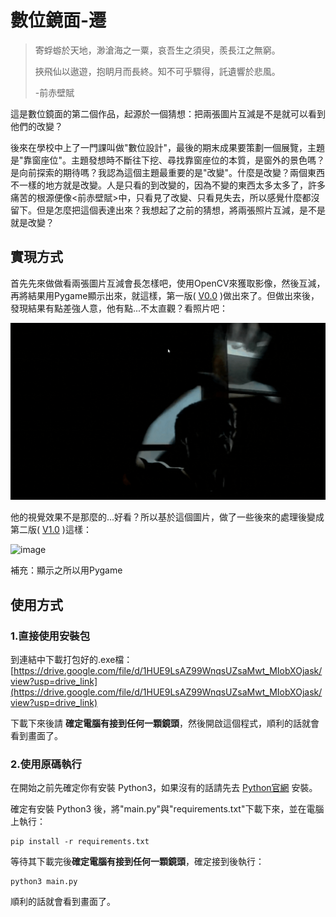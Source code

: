 # 數位鏡面-遷

> 
> 寄蜉蝣於天地，渺滄海之一粟，哀吾生之須臾，羨長江之無窮。
>
> 挾飛仙以遨遊，抱眀月而長終。知不可乎驟得，託遺響於悲風。
>
> -前赤壁賦
> 

這是數位鏡面的第二個作品，起源於一個猜想：把兩張圖片互減是不是就可以看到他們的改變？

後來在學校中上了一門課叫做"數位設計"，最後的期末成果要策劃一個展覽，主題是"靠窗座位"。主題發想時不斷往下挖、尋找靠窗座位的本質，是窗外的景色嗎？是向前探索的期待嗎？我認為這個主題最重要的是"改變"。什麼是改變？兩個東西不一樣的地方就是改變。人是只看的到改變的，因為不變的東西太多太多了，許多痛苦的根源便像<前赤壁賦>中，只看見了改變、只看見失去，所以感覺什麼都沒留下。但是怎麼把這個表達出來？我想起了之前的猜想，將兩張照片互減，是不是就是改變？

## 實現方式

首先先來做做看兩張圖片互減會長怎樣吧，使用OpenCV來獲取影像，然後互減，再將結果用Pygame顯示出來，就這樣，第一版( [V0.0](/Code_version/V0.0.py) )做出來了。但做出來後，發現結果有點差強人意，他有點...不太直觀？看照片吧：

![image](Image/V0.0Image.gif)

他的視覺效果不是那麼的...好看？所以基於這個圖片，做了一些後來的處理後變成第二版( [V1.0](/Code_version/V1.0.py) )這樣：

![image](Image/V1.0Image.gif)



補充：顯示之所以用Pygame

## 使用方式

### 1.直接使用安裝包

到連結中下載打包好的.exe檔：[https://drive.google.com/file/d/1HUE9LsAZ99WnqsUZsaMwt_MIobXOjask/view?usp=drive_link](https://drive.google.com/file/d/1HUE9LsAZ99WnqsUZsaMwt_MIobXOjask/view?usp=drive_link)

下載下來後請 **確定電腦有接到任何一顆鏡頭**，然後開啟這個程式，順利的話就會看到畫面了。

### 2.使用原碼執行

在開始之前先確定你有安裝 Python3，如果沒有的話請先去 [Python官網](https://www.python.org/) 安裝。

確定有安裝 Python3 後，將"main.py"與"requirements.txt"下載下來，並在電腦上執行：
```
pip install -r requirements.txt
```
等待其下載完後**確定電腦有接到任何一顆鏡頭**，確定接到後執行：
```
python3 main.py
```
順利的話就會看到畫面了。

